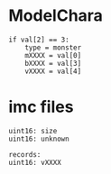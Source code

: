 # ModelChara
```
if val[2] == 3:
    type = monster
    mXXXX = val[0]
    bXXXX = val[3]
    vXXXX = val[4]
```

# imc files

```
uint16: size
uint16: unknown

records:
uint16: vXXXX
```

